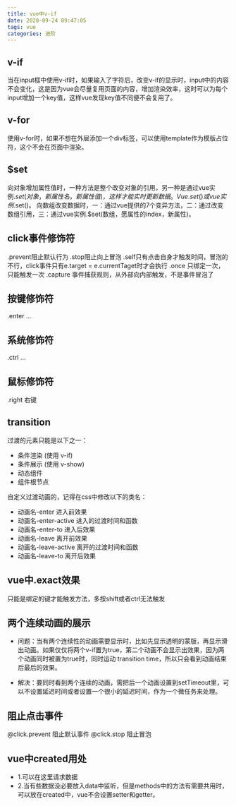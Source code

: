 ```yaml
---
title: vue中v-if
date: 2020-09-24 09:47:05
tags: vue
categories: 进阶
---
```


## v-if
当在input框中使用v-if时，如果输入了字符后，改变v-if的显示时，input中的内容不会变化，这是因为vue会尽量复用页面的内容，增加渲染效率，这时可以为每个input增加一个key值，这样vue发现key值不同便不会复用了。

## v-for
使用v-for时，如果不想在外层添加一个div标签，可以使用template作为模版占位符，这个不会在页面中渲染。

## $set
向对象增加属性值时，一种方法是整个改变对象的引用，另一种是通过vue实例.$set(对象，新属性名，新属性值)，这样才能实时更新数据。Vue.set()或vue实例.$set()。
向数组改变数据时，一：通过vue提供的7个变异方法，二：通过改变数组引用，三：通过vue实例.$set(数组，愿属性的index，新属性)。

## click事件修饰符
.prevent阻止默认行为
.stop阻止向上冒泡
.self只有点击自身才触发时间，冒泡的不行，click事件只有e.target = e.currentTaget时才会执行
.once 只绑定一次，只能触发一次
.capture 事件捕获规则，从外部向内部触发，不是事件冒泡了

## 按键修饰符
.enter ...
## 系统修饰符
.ctrl ...
## 鼠标修饰符
.right 右键

## transition
过渡的元素只能是以下之一：
- 条件渲染 (使用 v-if)
- 条件展示 (使用 v-show)
- 动态组件
- 组件根节点

自定义过渡动画的，记得在css中修改以下的类名：
- 动画名-enter 进入前效果
- 动画名-enter-active 进入的过渡时间和函数
- 动画名-enter-to 进入后效果
- 动画名-leave 离开前效果
- 动画名-leave-active 离开的过渡时间和函数
- 动画名-leave-to 离开后效果

## vue中.exact效果
只能是绑定的键才能触发方法，多按shift或者ctrl无法触发

## 两个连续动画的展示
- 问题：当有两个连续性的动画需要显示时，比如先显示透明的蒙版，再显示滑出动画。如果仅仅将两个v-if置为true，第二个动画不会显示出效果，因为两个动画同时被置为true时，同时运动 transition time，所以只会看到动画结束后最后的效果。

- 解决：要同时看到两个连续的动画，需把后一个动画设置到setTimeout里，可以不设置延迟时间或者设置一个很小的延迟时间，作为一个微任务来处理。

## 阻止点击事件
@click.prevent  阻止默认事件
@click.stop  阻止冒泡

## vue中created用处
- 1.可以在这里请求数据
- 2.当有些数据没必要放入data中监听，但是methods中的方法有需要共用时，可以放在created中，vue不会设置setter和getter。